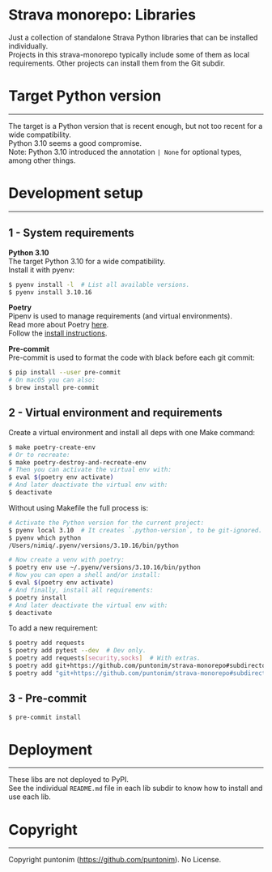 **Strava monorepo: Libraries**
==============================

Just a collection of standalone Strava Python libraries that can be installed
 individually.\
Projects in this strava-monorepo typically include some of them as local requirements.
Other projects can install them from the Git subdir.


Target Python version
=====================

---

The target is a Python version that is recent enough, but not too recent for a wide
 compatibility.\
Python 3.10 seems a good compromise.\
Note: Python 3.10 introduced the annotation `| None` for optional types, among other things.


Development setup
=================

---

1 - System requirements
----------------------

**Python 3.10**\
The target Python 3.10 for a wide compatibility.\
Install it with pyenv:
```sh
$ pyenv install -l  # List all available versions.
$ pyenv install 3.10.16
```

**Poetry**\
Pipenv is used to manage requirements (and virtual environments).\
Read more about Poetry [here](https://python-poetry.org/). \
Follow the [install instructions](https://python-poetry.org/docs/#osx--linux--bashonwindows-install-instructions).

**Pre-commit**\
Pre-commit is used to format the code with black before each git commit:
```sh
$ pip install --user pre-commit
# On macOS you can also:
$ brew install pre-commit
```

2 - Virtual environment and requirements
----------------------------------------

Create a virtual environment and install all deps with one Make command:
```sh
$ make poetry-create-env
# Or to recreate:
$ make poetry-destroy-and-recreate-env
# Then you can activate the virtual env with:
$ eval $(poetry env activate)
# And later deactivate the virtual env with:
$ deactivate
```

Without using Makefile the full process is:
```sh
# Activate the Python version for the current project:
$ pyenv local 3.10  # It creates `.python-version`, to be git-ignored.
$ pyenv which python
/Users/nimiq/.pyenv/versions/3.10.16/bin/python

# Now create a venv with poetry:
$ poetry env use ~/.pyenv/versions/3.10.16/bin/python
# Now you can open a shell and/or install:
$ eval $(poetry env activate)
# And finally, install all requirements:
$ poetry install
# And later deactivate the virtual env with:
$ deactivate
```

To add a new requirement:
```sh
$ poetry add requests
$ poetry add pytest --dev  # Dev only.
$ poetry add requests[security,socks]  # With extras.
$ poetry add git+https://github.com/puntonim/strava-monorepo#subdirectory=libs/strava-client  # From git.
$ poetry add "git+https://github.com/puntonim/strava-monorepo#subdirectory=libs/strava-client[aws-parameter-store]"  # From git with extras.
```

3 - Pre-commit
--------------

```sh
$ pre-commit install
```


Deployment
==========

---

These libs are not deployed to PyPI.\
See the individual `README.md` file in each lib subdir to know how to install and use
 each lib.


Copyright
=========

---

Copyright puntonim (https://github.com/puntonim). No License.
